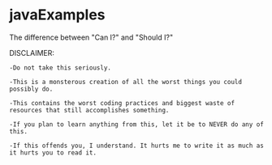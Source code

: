 # javaExamples
The difference between "Can I?" and "Should I?"

DISCLAIMER:
  
    -Do not take this seriously. 
  
    -This is a monsterous creation of all the worst things you could possibly do.
  
    -This contains the worst coding practices and biggest waste of resources that still accomplishes something.
  
    -If you plan to learn anything from this, let it be to NEVER do any of this.
  
    -If this offends you, I understand. It hurts me to write it as much as it hurts you to read it.
